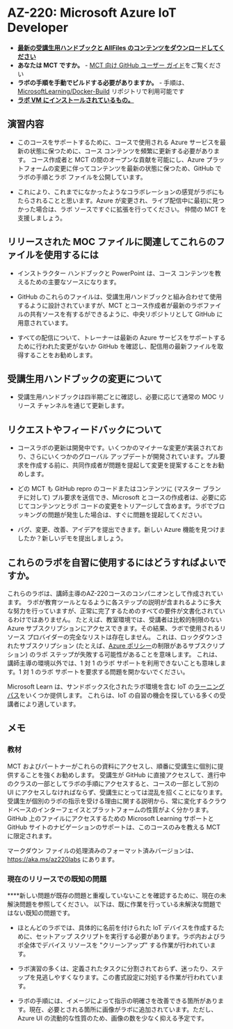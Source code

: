 ﻿# AZ-220: Microsoft Azure IoT Developer

- **[最新の受講生用ハンドブックと AllFiles のコンテンツをダウンロードしてください](../../releases/latest)**
- **あなたは MCT ですか。** - [MCT 向け GitHub ユーザー ガイド](https://microsoftlearning.github.io/MCT-User-Guide-JA/)をご覧ください
- **ラボの手順を手動でビルドする必要がありますか。** - 手順は、[MicrosoftLearning/Docker-Build](https://github.com/MicrosoftLearning/Docker-Build) リポジトリで利用可能です
- **[ラボ VM にインストールされているもの。](lab.md)**

## 演習内容

- このコースをサポートするために、コースで使用される Azure サービスを最新の状態に保つために、コース コンテンツを頻繁に更新する必要があります。  コース作成者と MCT の間のオープンな貢献を可能にし、Azure プラットフォームの変更に伴ってコンテンツを最新の状態に保つため、GitHub でラボの手順とラボ ファイルを公開しています。

- これにより、これまでになかったようなコラボレーションの感覚がラボにもたらされることと思います。Azure が変更され、ライブ配信中に最初に見つかった場合は、ラボ ソースですぐに拡張を行ってください。  仲間の MCT を支援しましょう。

## リリースされた MOC ファイルに関連してこれらのファイルを使用するには

- インストラクター ハンドブックと PowerPoint は、コース コンテンツを教えるための主要なソースになります。

- GitHub のこれらのファイルは、受講生用ハンドブックと組み合わせて使用するように設計されていますが、MCT とコース作成者が最新のラボファイルの共有ソースを有するができるように、中央リポジトリとして GitHub に用意されています。

- すべての配信について、トレーナーは最新の Azure サービスをサポートするために行われた変更がないか GitHub を確認し、配信用の最新ファイルを取得することをお勧めします。

## 受講生用ハンドブックの変更について

- 受講生用ハンドブックは四半期ごとに確認し、必要に応じて通常の MOC リリース チャンネルを通じて更新します。

## リクエストやフィードバックについて

- コースラボの更新は開発中です。いくつかのマイナーな変更が実装されており、さらにいくつかのグローバル アップデートが開発されています。プル要求を作成する前に、共同作成者が問題を提起して変更を提案することをお勧めします。  

- どの MCT も GitHub repro のコードまたはコンテンツに (マスター ブランチに対して) プル要求を送信でき、Microsoft とコースの作成者は、必要に応じてコンテンツとラボ コードの変更をトリアージして含めます。ラボでブロッキングの問題が発生した場合は、すぐに問題を提起してください。

- バグ、変更、改善、アイデアを提出できます。新しい Azure 機能を見つけましたか？新しいデモを提出しましょう。

## これらのラボを自習に使用するにはどうすればよいですか。

これらのラボは、講師主導のAZ-220コースのコンパニオンとして作成されています。  ラボが教育ツールとなるように各ステップの説明が含まれるように多大な努力を行っていますが、正常に完了するためのすべての要件が文書化されているわけではありません。  たとえば、教室環境では、受講者は比較的制限のない Azure サブスクリプションにアクセスできます。その結果、ラボで使用されるリソース プロバイダーの完全なリストは存在しません。  これは、ロックダウンされたサブスクリプション (たとえば、[Azure ポリシー](https://docs.microsoft.com/azure/governance/policy/overview)の制限があるサブスクリプション) のラボ ステップが失敗する可能性があることを意味します。  これは、講師主導の環境以外では、1 対 1 のラボ サポートを利用できないことも意味します。1 対 1 のラボ サポートを要求する問題を開かないでください。

Microsoft Learn は、サンドボックス化されたラボ環境を含む IoT の[ラーニング パス](https://docs.microsoft.com/ja-jp/learn/browse/?resource_type=learning%20path&products=azure-iot&roles=developer)をいくつか提供します。  これらは、IoT の自習の機会を探している多くの受講者により適しています。

## メモ

### 教材

MCT およびパートナーがこれらの資料にアクセスし、順番に受講生に個別に提供することを強くお勧めします。  受講生が GitHub に直接アクセスして、進行中のクラスの一部としてラボの手順にアクセスすると、コースの一部として別の UI にアクセスしなければならず、受講生にとっては混乱を招くことになります。受講生が個別のラボの指示を受ける理由に関する説明から、常に変化するクラウドベースのインターフェイスとプラットフォームの性質がよく分かります。GitHub 上のファイルにアクセスするための Microsoft Learning サポートと GitHub サイトのナビゲーションのサポートは、このコースのみを教える MCT に限定されます。

マークダウン ファイルの処理済みのフォーマット済みバージョンは、https://aka.ms/az220labs にあります。

### 現在のリリースでの既知の問題

****新しい問題が既存の問題と重複していないことを確認するために、現在の未解決問題を参照してください。  以下は、既に作業を行っている未解決な問題ではない既知の問題です。

* ほとんどのラボでは、具体的に名前を付けられた IoT デバイスを作成するために、セットアップ スクリプトを実行する必要があります。ラボ内およびラボ全体でデバイス リソースを "クリーンアップ" する作業が行われています。

* ラボ演習の多くは、定義されたタスクに分割されておらず、迷ったり、ステップを見逃しやすくなります。この書式設定に対処する作業が行われています。

* ラボの手順には、イメージによって指示の明確さを改善できる箇所があります。現在、必要とされる箇所に画像がラボに追加されています。ただし、Azure UI の流動的な性質のため、画像の数を少なく抑える予定です。
